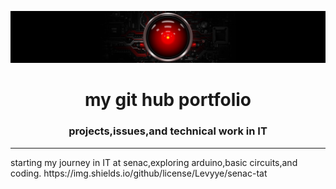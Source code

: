 ![](banner.jpg)
<h1 align="center">my git hub portfolio</h1>
<h3 align="center">projects,issues,and technical work in IT</h3>
<hr>
starting my journey in IT at senac,exploring arduino,basic circuits,and coding.
https://img.shields.io/github/license/Levyye/senac-tat




